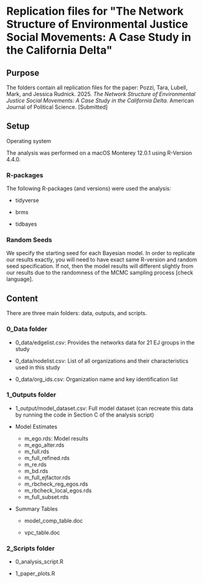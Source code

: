 # Replication files for "The Network Structure of Environmental Justice Social Movements: A Case Study in the California Delta"

## Purpose

The folders contain all replication files for the paper: Pozzi, Tara, Lubell, Mark, and Jessica Rudnick. 2025. *The Network Structure of Environmental Justice Social Movements: A Case Study in the California Delta.* American Journal of Political Science. [Submitted]

## Setup

Operating system

The analysis was performed on a macOS Monterey 12.0.1 using R-Version 4.4.0.

### R-packages

The following R-packages (and versions) were used the analysis:

-   tidyverse

-   brms

-   tidbayes

### Random Seeds

We specify the starting seed for each Bayesian model. In order to replicate our results exactly, you will need to have exact same R-version and random seed specification. If not, then the model results will different slightly from our results due to the randomness of the MCMC sampling process [check language].

## Content

There are three main folders: data, outputs, and scripts.

### 0_Data folder

-   0_data/edgelist.csv: Provides the networks data for 21 EJ groups in the study

-   0_data/nodelist.csv: List of all organizations and their characteristics used in this study

-   0_data/org_ids.csv: Organization name and key identification list

### 1_Outputs folder

-   1_output/model_dataset.csv: Full model dataset (can recreate this data by running the code in Section C of the analysis script)

-   Model Estimates

    -   m_ego.rds: Model results
    -   m_ego_alter.rds
    -   m_full.rds
    -   m_full_refined.rds
    -   m_re.rds
    -   m_bd.rds
    -   m_full_ejfactor.rds
    -   m_rbcheck_reg_egos.rds
    -   m_rbcheck_local_egos.rds
    -   m_full_subset.rds

-   Summary Tables

    -   model_comp_table.doc

    -   vpc_table.doc

### 2_Scripts folder

-   0_analysis_script.R

-   1_paper_plots.R
